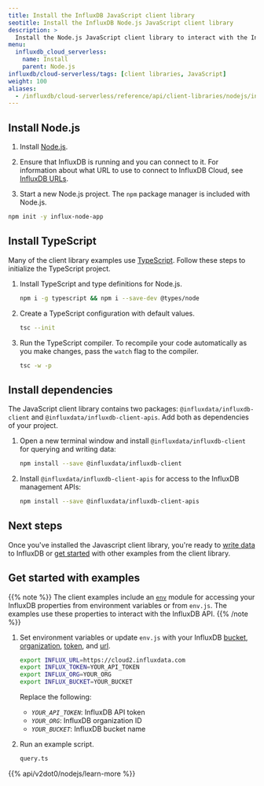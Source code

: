 ```yaml
---
title: Install the InfluxDB JavaScript client library
seotitle: Install the InfluxDB Node.js JavaScript client library
description: >
  Install the Node.js JavaScript client library to interact with the InfluxDB v2 API.
menu:
  influxdb_cloud_serverless:
    name: Install
    parent: Node.js
influxdb/cloud-serverless/tags: [client libraries, JavaScript]
weight: 100
aliases:
  - /influxdb/cloud-serverless/reference/api/client-libraries/nodejs/install
---
```



## Install Node.js

1. Install [Node.js](https://nodejs.org/en/download/package-manager/).

2. Ensure that InfluxDB is running and you can connect to it.
   For information about what URL to use to connect to InfluxDB Cloud, see [InfluxDB URLs](/influxdb/cloud-serverless/reference/urls/).

3. Start a new Node.js project.
  The `npm` package manager is included with Node.js.

  ```sh
  npm init -y influx-node-app
  ```

## Install TypeScript

Many of the client library examples use [TypeScript](https://www.typescriptlang.org/). Follow these steps to initialize the TypeScript project.

1. Install TypeScript and type definitions for Node.js.

   ```sh
   npm i -g typescript && npm i --save-dev @types/node
   ```
2. Create a TypeScript configuration with default values.

   ```sh
   tsc --init
   ```
3. Run the TypeScript compiler. To recompile your code automatically as you make changes, pass the `watch` flag to the compiler.

   ```sh
   tsc -w -p
   ```

## Install dependencies

The JavaScript client library contains two packages: `@influxdata/influxdb-client` and `@influxdata/influxdb-client-apis`.
Add both as dependencies of your project.

1. Open a new terminal window and install  `@influxdata/influxdb-client` for querying and writing data:

   ```sh
   npm install --save @influxdata/influxdb-client
   ```

3. Install `@influxdata/influxdb-client-apis` for access to the InfluxDB management APIs:

   ```sh
   npm install --save @influxdata/influxdb-client-apis
   ```

## Next steps

Once you've installed the Javascript client library, you're ready to [write data](/influxdb/cloud-serverless/api-guide/client-libraries/nodejs/write/) to InfluxDB or [get started](#get-started-with-examples) with other examples from the client library.

## Get started with examples

{{% note %}}
The client examples include an [`env`](https://github.com/influxdata/influxdb-client-js/blob/master/examples/env.js) module for accessing your InfluxDB properties from environment variables or from `env.js`.
The examples use these properties to interact with the InfluxDB API.
{{% /note %}}

1. Set environment variables or update `env.js` with your InfluxDB [bucket](/influxdb/cloud-serverless/organizations/buckets/), [organization](/influxdb/cloud-serverless/organizations/), [token](/influxdb/cloud-serverless/security/tokens/), and [url](/influxdb/cloud-serverless/reference/urls/).

   ```sh
   export INFLUX_URL=https://cloud2.influxdata.com
   export INFLUX_TOKEN=YOUR_API_TOKEN
   export INFLUX_ORG=YOUR_ORG
   export INFLUX_BUCKET=YOUR_BUCKET
   ```
   Replace the following:
   - *`YOUR_API_TOKEN`*: InfluxDB API token
   - *`YOUR_ORG`*: InfluxDB organization ID
   - *`YOUR_BUCKET`*: InfluxDB bucket name

2. Run an example script.

   ```sh
   query.ts
   ```
{{% api/v2dot0/nodejs/learn-more %}}
